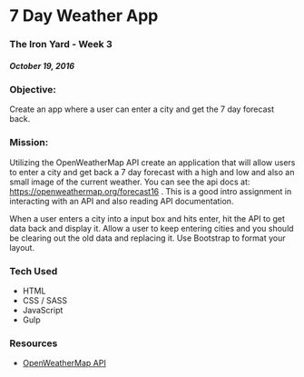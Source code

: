 # 7 Day Weather App

### The Iron Yard - Week 3
##### October 19, 2016

### Objective:  
Create an app where a user can enter a city and get the 7 day forecast back.

### Mission:
Utilizing the OpenWeatherMap API create an application that will allow users to enter a city and get back a 7 day forecast with a high and low and also an small image of the current weather. You can see the api docs at: https://openweathermap.org/forecast16 . This is a good intro assignment in interacting with an API and also reading API documentation.

When a user enters a city into a input box and hits enter, hit the API to get data back and display it.
Allow a user to keep entering cities and you should be clearing out the old data and replacing it. 
Use Bootstrap to format your layout.

### Tech Used
- HTML
- CSS / SASS
- JavaScript
- Gulp

### Resources
- [OpenWeatherMap API](http://openweathermap.org/api)
